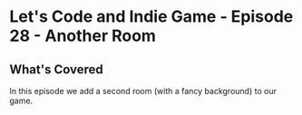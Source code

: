 # Let's Code and Indie Game - Episode 28 - Another Room

##  What's Covered

In this episode we add a second room (with a fancy background) to our game. 
